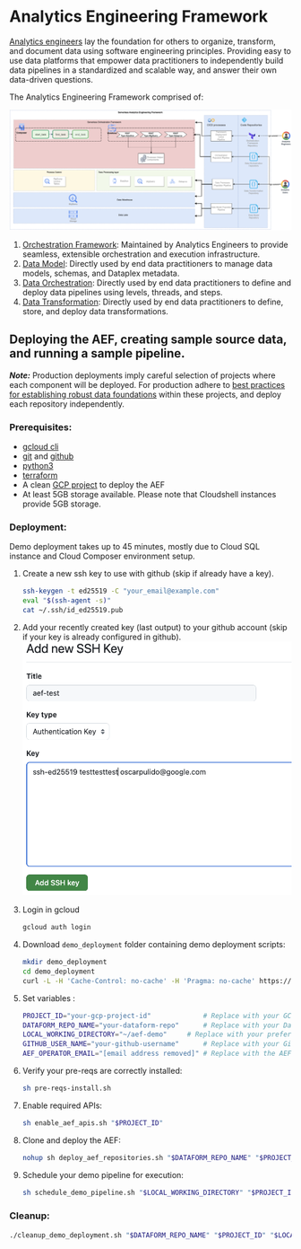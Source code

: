 # Analytics Engineering Framework

[Analytics engineers](https://www.getdbt.com/what-is-analytics-engineering) lay the foundation for others to organize, transform, and document data using software engineering principles. Providing easy to use data platforms that empower data practitioners to independently build data pipelines in a standardized and scalable way, and answer their own data-driven questions.

The Analytics Engineering Framework comprised of:

![aef_high_level.png](aef_high_level.png)

1. [Orchestration Framework](https://github.com/googlecloudplatform/aef-orchestration-framework): Maintained by Analytics Engineers to provide seamless, extensible orchestration and execution infrastructure.
1. [Data Model](https://github.com/googlecloudplatform/aef-data-model): Directly used by end data practitioners to manage data models, schemas, and Dataplex metadata.
1. [Data Orchestration](https://github.com/googlecloudplatform/aef-data-orchestration): Directly used by end data practitioners to define and deploy data pipelines using levels, threads, and steps.
1. [Data Transformation](https://github.com/googlecloudplatform/aef-data-transformation): Directly used by end data practitioners to define, store, and deploy data transformations.

## Deploying the AEF, creating sample source data, and running a sample pipeline. 
***Note:*** Production deployments imply careful selection of projects where each component will be deployed. For production adhere to [best practices for establishing robust data foundations](https://github.com/GoogleCloudPlatform/cloud-foundation-fabric/tree/master/blueprints/data-solutions/data-platform-foundations) within these projects, and deploy each repository independently.

### Prerequisites:
- [gcloud cli](https://cloud.google.com/sdk/docs/install-sdk)
- [git](https://git-scm.com/book/en/v2/Getting-Started-Installing-Git) and [github](https://docs.github.com/en/get-started/getting-started-with-git/set-up-git)
- [python3](https://www.python.org/downloads/)
- [terraform](https://developer.hashicorp.com/terraform/install)
- A clean [GCP project](https://developers.google.com/workspace/guides/create-project) to deploy the AEF
- At least 5GB storage available. Please note that Cloudshell instances provide 5GB storage.

### Deployment:
Demo deployment takes up to 45 minutes, mostly due to Cloud SQL instance and Cloud Composer environment setup.

1. Create a new ssh key to use with github (skip if already have a key).
   ```bash
   ssh-keygen -t ed25519 -C "your_email@example.com"
   eval "$(ssh-agent -s)"
   cat ~/.ssh/id_ed25519.pub
   ```
   
2. Add your recently created key (last output) to your github account (skip if your key is already configured in github).
   ![git_add_key.png](git_add_key.png)

3. Login in gcloud
   ```bash
   gcloud auth login
   ```
   
4. Download `demo_deployment` folder containing demo deployment scripts:
   ```bash
   mkdir demo_deployment
   cd demo_deployment
   curl -L -H 'Cache-Control: no-cache' -H 'Pragma: no-cache' https://api.github.com/repos/googlecloudplatform/aef-orchestration-framework/contents/demo_deployment?ref=main |   grep -E '"download_url":' |   awk '{print $2}' |   sed 's/"//g;s/,//g' |   xargs -n 1 curl -L -O
   ```

5. Set variables :
    ```bash
   PROJECT_ID="your-gcp-project-id"             # Replace with your GCP Project ID
   DATAFORM_REPO_NAME="your-dataform-repo"      # Replace with your Dataform repository name
   LOCAL_WORKING_DIRECTORY="~/aef-demo"     # Replace with your preferred local directory
   GITHUB_USER_NAME="your-github-username"      # Replace with your GitHub username
   AEF_OPERATOR_EMAIL="[email address removed]" # Replace with the AEF operator's email address
   ```
6. Verify your pre-reqs are correctly installed:
   ```bash
   sh pre-reqs-install.sh
   ```   

6. Enable required APIs:
    ```bash
    sh enable_aef_apis.sh "$PROJECT_ID"
    ```
7. Clone and deploy the AEF:
    ```bash
    nohup sh deploy_aef_repositories.sh "$DATAFORM_REPO_NAME" "$PROJECT_ID" "$LOCAL_WORKING_DIRECTORY" "$GITHUB_USER_NAME" "$AEF_OPERATOR_EMAIL" > deploy_aef_repositories.log 2>&1 &
    ```
8. Schedule your demo pipeline for execution:
    ```bash
    sh schedule_demo_pipeline.sh "$LOCAL_WORKING_DIRECTORY" "$PROJECT_ID"
    ```
   
### Cleanup:

```bash
./cleanup_demo_deployment.sh "$DATAFORM_REPO_NAME" "$PROJECT_ID" "$LOCAL_WORKING_DIRECTORY" "$GITHUB_USER_NAME" "$AEF_OPERATOR_EMAIL"
```
